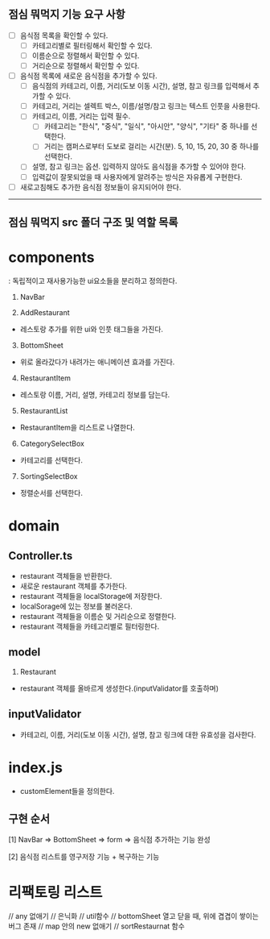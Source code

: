 ## 점심 뭐먹지 기능 요구 사항

- [ ] 음식점 목록을 확인할 수 있다.
  - [ ] 카테고리별로 필터링해서 확인할 수 있다.
  - [ ] 이름순으로 정렬해서 확인할 수 있다.
  - [ ] 거리순으로 정렬해서 확인할 수 있다.
- [ ] 음식점 목록에 새로운 음식점을 추가할 수 있다.
  - [ ] 음식점의 카테고리, 이름, 거리(도보 이동 시간), 설명, 참고 링크를 입력해서 추가할 수 있다.
  - [ ] 카테고리, 거리는 셀렉트 박스, 이름/설명/참고 링크는 텍스트 인풋을 사용한다.
  - [ ] 카테고리, 이름, 거리는 입력 필수.
    - [ ] 카테고리는 "한식", "중식", "일식", "아시안", "양식", "기타" 중 하나를 선택한다.
    - [ ] 거리는 캠퍼스로부터 도보로 걸리는 시간(분). 5, 10, 15, 20, 30 중 하나를 선택한다.
  - [ ] 설명, 참고 링크는 옵션. 입력하지 않아도 음식점을 추가할 수 있어야 한다.
  - [ ] 입력값이 잘못되었을 때 사용자에게 알려주는 방식은 자유롭게 구현한다.
- [ ] 새로고침해도 추가한 음식점 정보들이 유지되어야 한다.

---

## 점심 뭐먹지 src 폴더 구조 및 역할 목록

# components

: 독립적이고 재사용가능한 ui요소들을 분리하고 정의한다.

1. NavBar

2. AddRestaurant

- 레스토랑 추가를 위한 ui와 인풋 태그들을 가진다.

3. BottomSheet

- 위로 올라갔다가 내려가는 애니메이션 효과를 가진다.

4. RestaurantItem

- 레스토랑 이름, 거리, 설명, 카테고리 정보를 담는다.

5. RestaurantList

- RestaurantItem을 리스트로 나열한다.

6. CategorySelectBox

- 카테고리를 선택한다.

7. SortingSelectBox

- 정렬순서를 선택한다.

# domain

## Controller.ts

- restaurant 객체들을 반환한다.
- 새로운 restaurant 객체를 추가한다.
- restaurant 객체들을 localStorage에 저장한다.
- localSorage에 있는 정보를 불러온다.
- restaurant 객체들을 이름순 및 거리순으로 정렬한다.
- restaurant 객체들을 카테고리별로 필터링한다.

## model

1. Restaurant

- restaurant 객체를 올바르게 생성한다.(inputValidator를 호출하며)

## inputValidator

- 카테고리, 이름, 거리(도보 이동 시간), 설명, 참고 링크에 대한 유효성을 검사한다.

# index.js

- customElement들을 정의한다.

## 구현 순서

[1]
NavBar => BottomSheet => form => 음식점 추가하는 기능 완성

[2]
음식점 리스트를 영구저장 기능 + 복구하는 기능

# 리팩토링 리스트

// any 없애기
// 은닉화
// util함수
// bottomSheet 열고 닫을 때, 위에 겹겹이 쌓이는 버그 존재
// map 안의 new 없애기
// sortRestaurnat 함수
